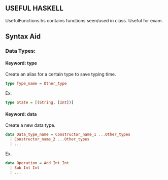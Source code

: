 ## USEFUL HASKELL ##

UsefulFunctions.hs contains functions seen/used in class. Useful for exam.

## Syntax Aid ##

### Data Types: ###

#### Keyword: type ####

Create an alias for a certain type to save typing time.
```haskell
type Type_name = Other_type
```
Ex.
```haskell
type State = [(String, [Int])]
```

#### Keyword: data ####

Create a new data type.
```haskell
data Data_type_name = Constructor_name_1 ...Other_types
  | Constructor_name_2 ...Other_types
  | ...
```
Ex.
```haskell
data Operation = Add Int Int
  | Sub Int Int
  | ...
```
